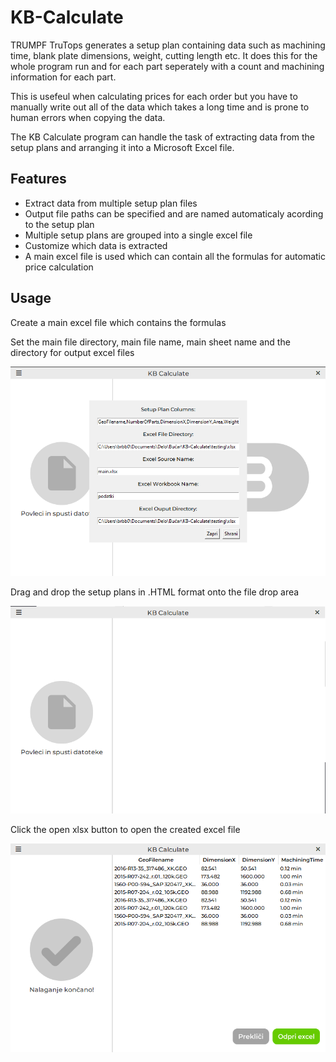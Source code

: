 # KB-Calculate

TRUMPF TruTops generates a setup plan containing data such as machining time, blank plate dimensions, weight, cutting length etc. It does this for the whole program run and for each part seperately with a count and machining information for each part.

This is usefeul when calculating prices for each order but you have to manually write out all of the data which takes a long time and is prone to human errors when copying the data.

The KB Calculate program can handle the task of extracting data from the setup plans and arranging it into a Microsoft Excel file.

## Features

* Extract data from multiple setup plan files
* Output file paths can be specified and are named automaticaly acording to the setup plan
* Multiple setup plans are grouped into a single excel file
* Customize which data is extracted
* A main excel file is used which can contain all the formulas for automatic price calculation

## Usage

Create a main excel file which contains the formulas

Set the main file directory, main file name, main sheet name and the directory for output excel files

![1693832451019](image/README/1693832451019.png)

Drag and drop the setup plans in .HTML format onto the file drop area

![1693832542575](image/README/1693832542575.png)

Click the open xlsx button to open the created excel file

![1693832527386](image/README/1693832527386.png)
